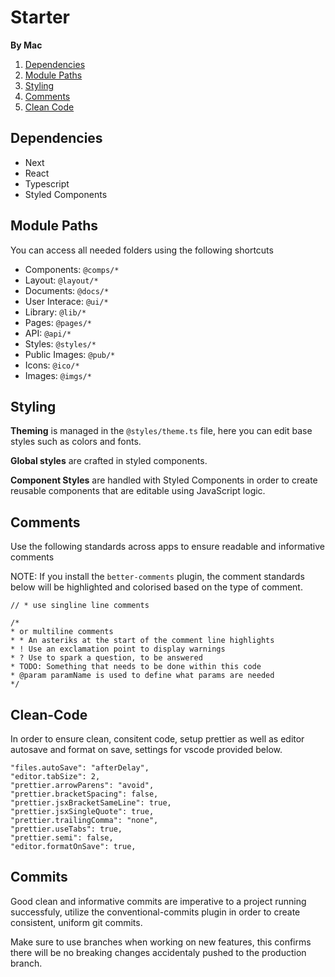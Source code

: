 # Starter

**By Mac**

1. [Dependencies](#dependencies)
2. [Module Paths](#module-paths)
3. [Styling](#styling)
4. [Comments](#comments)
5. [Clean Code](#clean-code)

## Dependencies

- Next
- React
- Typescript
- Styled Components

## Module Paths

You can access all needed folders using the following shortcuts

- Components: `@comps/*`
- Layout: `@layout/*`
- Documents: `@docs/*`
- User Interace: `@ui/*`
- Library: `@lib/*`
- Pages: `@pages/*`
- API: `@api/*`
- Styles: `@styles/*`
- Public Images: `@pub/*`
- Icons: `@ico/*`
- Images: `@imgs/*`

## Styling

**Theming** is managed in the `@styles/theme.ts` file, here you can edit base styles such as colors and fonts.

**Global styles** are crafted in styled components.

**Component Styles** are handled with Styled Components in order to create reusable components that are editable using JavaScript logic.

## Comments

Use the following standards across apps to ensure readable and informative comments

NOTE: If you install the `better-comments` plugin, the comment standards below will be highlighted and colorised based on the type of comment.

```
// * use singline line comments

/*
* or multiline comments
* * An asteriks at the start of the comment line highlights
* ! Use an exclamation point to display warnings
* ? Use to spark a question, to be answered
* TODO: Something that needs to be done within this code
* @param paramName is used to define what params are needed
*/
```

## Clean-Code

In order to ensure clean, consitent code, setup prettier as well as editor autosave and format on save, settings for vscode provided below.

```
"files.autoSave": "afterDelay",
"editor.tabSize": 2,
"prettier.arrowParens": "avoid",
"prettier.bracketSpacing": false,
"prettier.jsxBracketSameLine": true,
"prettier.jsxSingleQuote": true,
"prettier.trailingComma": "none",
"prettier.useTabs": true,
"prettier.semi": false,
"editor.formatOnSave": true,
```

## Commits

Good clean and informative commits are imperative to a project running successfuly, utilize the conventional-commits plugin in order to create consistent, uniform git commits.

Make sure to use branches when working on new features, this confirms there will be no breaking changes accidentaly pushed to the production branch.
